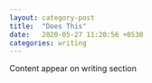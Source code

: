 ```yaml
---
layout: category-post
title:  "Does This"
date:   2020-05-27 11:20:56 +0530
categories: writing
---
```

Content appear on writing section
